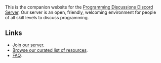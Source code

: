 ---
---

This is the companion website for the [Programming Discussions Discord
Server][1]. Our server is an open, friendly, welcoming environment for people
of all skill levels to discuss programming.

## Links

- [Join our server][1].
- [Browse our curated list of resources][2].
- [FAQ][3].

[1]: https://discord.gg/9zT7NHP
[2]: resources
[3]: faq
